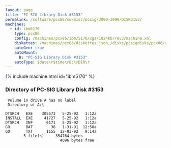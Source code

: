 ```yaml
---
layout: page
title: "PC-SIG Library Disk #3153"
permalink: /software/pcx86/sw/misc/pcsig/3000-3999/DISK3153/
machines:
  - id: ibm5170
    type: pcx86
    config: /machines/pcx86/ibm/5170/cga/1024kb/rev3/machine.xml
    diskettes: /machines/pcx86/diskettes.json,/disks/pcsigdisks/pcx86/diskettes.json
    autoGen: true
    autoMount:
      B: "PC-SIG Library Disk #3153"
    autoType: $date\r$time\rB:\rDIR\r
---
```


{% include machine.html id="ibm5170" %}

### Directory of PC-SIG Library Disk #3153

     Volume in drive A has no label
     Directory of A:\

    DTSRCH   EXE    305673   5-25-92   1:12a
    INSTALL  EXE     41727   5-25-92   1:12a
    DTSRCH   INF      6171   5-25-92   1:12a
    GO       BAT        38   1-31-91  12:58a
    GO       TXT      1155  12-03-92   9:14a
            5 file(s)     354764 bytes
                            4096 bytes free
